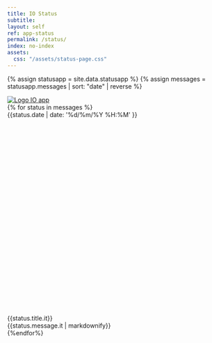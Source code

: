 ```yaml
---
title: IO Status
subtitle:
layout: self
ref: app-status
permalink: /status/
index: no-index
assets:
  css: "/assets/status-page.css"
---
```


{% assign statusapp = site.data.statusapp %}
{% assign messages = statusapp.messages | sort: "date" | reverse %}

<div class="logo">
  <a href="/" title="Home">
  <img src="{{site.imagesurl}}/assets/img/io-it-logo-blue.svg" alt="Logo IO app" class="io__icon">
  </a>
</div>

<div class="statuslist">
  {% for status in messages %}
  <a name="{{status.date | date: '%y%m%d%H%M' }}"></a>
  <div class="statuslist__item status-{{status.level}}">
    <div class="statuslist__date">{{status.date | date: '%d/%m/%Y %H:%M' }}</div>
    <div class="statuslist__titlewrap">
      <svg class="icon critical"><use xlink:href="/assets/svg/sprite.svg#it-warning-circle"></use></svg>
      <svg class="icon warning"><use xlink:href="/assets/svg/sprite.svg#it-info-circle"></use></svg>
      <svg class="icon normal"><use xlink:href="/assets/svg/sprite.svg#it-check-circle"></use></svg>
      <div class="statuslist__title">{{status.title.it}}</div>
    </div>
    <div class="statuslist__text">{{status.message.it | markdownify}}</div>
  </div>
  {%endfor%}
</div>
